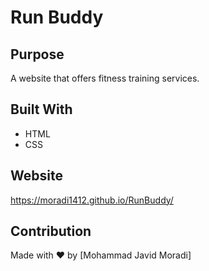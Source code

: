 # Run Buddy

## Purpose
A website that offers fitness training services.

## Built With
* HTML
* CSS

## Website
https://moradi1412.github.io/RunBuddy/

## Contribution
Made with ❤️ by [Mohammad Javid Moradi]
